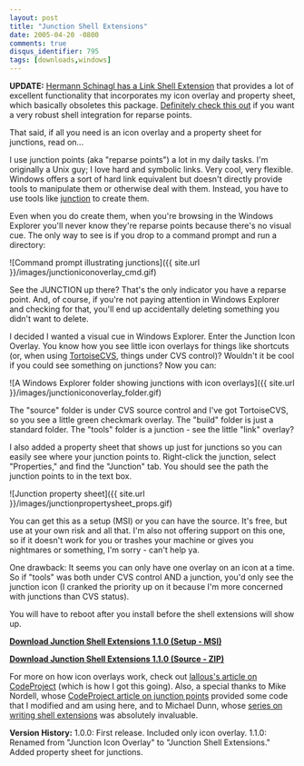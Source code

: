 ```yaml
---
layout: post
title: "Junction Shell Extensions"
date: 2005-04-20 -0800
comments: true
disqus_identifier: 795
tags: [downloads,windows]
---
```

**UPDATE:** [Hermann Schinagl has a Link Shell
Extension](http://schinagl.priv.at/nt/hardlinkshellext/hardlinkshellext.html)
that provides a lot of excellent functionality that incorporates my icon
overlay and property sheet, which basically obsoletes this package.
[Definitely check this
out](http://schinagl.priv.at/nt/hardlinkshellext/hardlinkshellext.html)
if you want a very robust shell integration for reparse points.

 That said, if all you need is an icon overlay and a property sheet for
junctions, read on...

 I use junction points (aka "reparse points") a lot in my daily tasks.
I'm originally a Unix guy; I love hard and symbolic links. Very cool,
very flexible. Windows offers a sort of hard link equivalent but doesn't
directly provide tools to manipulate them or otherwise deal with them.
Instead, you have to use tools like
[junction](http://www.sysinternals.com/ntw2k/source/misc.shtml#junction)
to create them.

 Even when you do create them, when you're browsing in the Windows
Explorer you'll never know they're reparse points because there's no
visual cue. The only way to see is if you drop to a command prompt and
run a directory:

 ![Command prompt illustrating
junctions]({{ site.url }}/images/junctioniconoverlay_cmd.gif)

 See the JUNCTION up there? That's the only indicator you have a reparse
point. And, of course, if you're not paying attention in Windows
Explorer and checking for that, you'll end up accidentally deleting
something you didn't want to delete.

 I decided I wanted a visual cue in Windows Explorer. Enter the Junction
Icon Overlay. You know how you see little icon overlays for things like
shortcuts (or, when using [TortoiseCVS](http://www.tortoisecvs.org/),
things under CVS control)? Wouldn't it be cool if you could see
something on junctions? Now you can:

 ![A Windows Explorer folder showing junctions with icon
overlays]({{ site.url }}/images/junctioniconoverlay_folder.gif)

 The "source" folder is under CVS source control and I've got
TortoiseCVS, so you see a little green checkmark overlay. The "build"
folder is just a standard folder. The "tools" folder is a junction - see
the little "link" overlay?

 I also added a property sheet that shows up just for junctions so you
can easily see where your junction points to. Right-click the junction,
select "Properties," and find the "Junction" tab. You should see the
path the junction points to in the text box.

 ![Junction property
sheet]({{ site.url }}/images/junctionpropertysheet_props.gif)

 You can get this as a setup (MSI) or you can have the source. It's
free, but use at your own risk and all that. I'm also not offering
support on this one, so if it doesn't work for you or trashes your
machine or gives you nightmares or something, I'm sorry - can't help
ya.

 One drawback: It seems you can only have one overlay on an icon at a
time. So if "tools" was both under CVS control AND a junction, you'd
only see the junction icon (I cranked the priority up on it because I'm
more concerned with junctions than CVS status).

 You will have to reboot after you install before the shell extensions
will show up.

**[Download Junction Shell Extensions 1.1.0 (Setup -
MSI)](https://github.com/tillig/JunctionShellExtensions/releases/download/v1.1.0/JunctionShellExtSetup_1.1.0.msi)**

**[Download Junction Shell Extensions 1.1.0 (Source -
ZIP)](https://github.com/tillig/JunctionShellExtensions/archive/v1.1.0.zip)**

 For more on how icon overlays work, check out [lallous's article on
CodeProject](http://www.codeproject.com/shell/overlayicon.asp) (which is
how I got this going). Also, a special thanks to Mike Nordell, whose
[CodeProject article on junction
points](http://www.codeproject.com/w2k/junctionpoints.asp) provided some
code that I modified and am using here, and to Michael Dunn, whose
[series on writing shell
extensions](http://www.codeproject.com/shell/shellextguide1.asp) was
absolutely invaluable.

 **Version History:**
 1.0.0: First release. Included only icon overlay.
 1.1.0: Renamed from "Junction Icon Overlay" to "Junction Shell
Extensions." Added property sheet for junctions.
